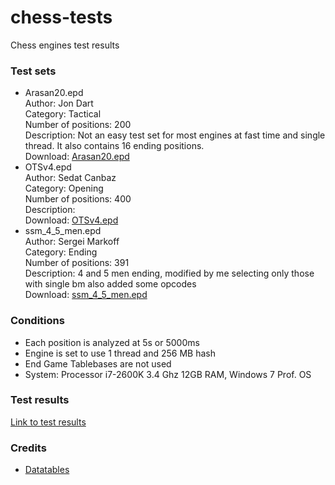 # chess-tests
Chess engines test results

### Test sets

* Arasan20.epd<br>
Author: Jon Dart<br>
Category: Tactical<br>
Number of positions: 200<br>
Description: Not an easy test set for most engines at fast time and single thread. It also contains 16 ending positions.<br>
Download: [Arasan20.epd](https://www.arasanchess.org/testsuite.shtml)
* OTSv4.epd<br>
Author: Sedat Canbaz<br>
Category: Opening<br>
Number of positions: 400<br>
Description:<br>
Download: [OTSv4.epd](https://sites.google.com/site/computerschess/ots-v4-ranking)
* ssm_4_5_men.epd<br>
Author: Sergei Markoff<br>
Category: Ending<br>
Number of positions: 391<br>
Description: 4 and 5 men ending, modified by me selecting only those with single bm also added some opcodes<br>
Download: [ssm_4_5_men.epd](https://drive.google.com/file/d/1s8yNKYQNkJ7XwiHiDMYCnT2yOtnpyGfp/view?usp=sharing)

### Conditions
* Each position is analyzed at 5s or 5000ms
* Engine is set to use 1 thread and 256 MB hash
* End Game Tablebases are not used
* System: Processor i7-2600K 3.4 Ghz 12GB RAM, Windows 7 Prof. OS

### Test results
[Link to test results](https://fsmosca.github.io/chess-tests/)

### Credits
* [Datatables ](https://datatables.net/)
